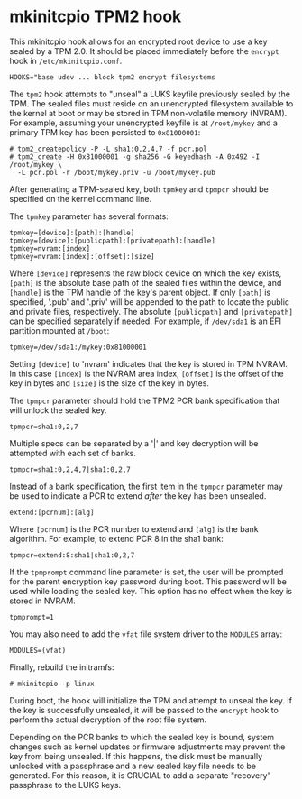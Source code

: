 mkinitcpio TPM2 hook
====================

This mkinitcpio hook allows for an encrypted root device to use a key sealed by
a TPM 2.0. It should be placed immediately before the `encrypt` hook in
`/etc/mkinitcpio.conf`.

    HOOKS="base udev ... block tpm2 encrypt filesystems 

The `tpm2` hook attempts to "unseal" a LUKS keyfile previously sealed by the
TPM. The sealed files must reside on an unencrypted filesystem available to the
kernel at boot or may be stored in TPM non-volatile memory (NVRAM). For example,
assuming your unencrypted keyfile is at `/root/mykey` and a primary TPM key has
been persisted to `0x81000001`:

    # tpm2_createpolicy -P -L sha1:0,2,4,7 -f pcr.pol
    # tpm2_create -H 0x81000001 -g sha256 -G keyedhash -A 0x492 -I /root/mykey \
      -L pcr.pol -r /boot/mykey.priv -u /boot/mykey.pub

After generating a TPM-sealed key, both `tpmkey` and `tpmpcr` should be specified
on the kernel command line.

The `tpmkey` parameter has several formats:

    tpmkey=[device]:[path]:[handle]
    tpmkey=[device]:[publicpath]:[privatepath]:[handle]
    tpmkey=nvram:[index]
    tpmkey=nvram:[index]:[offset]:[size]

Where `[device]` represents the raw block device on which the key exists,
`[path]` is the absolute base path of the sealed files within the device, and
`[handle]` is the TPM handle of the key's parent object. If only `[path]` is
specified, '.pub' and '.priv' will be appended to the path to locate the public
and private files, respectively. The absolute `[publicpath]` and `[privatepath]`
can be specified separately if needed. For example, if `/dev/sda1` is an EFI
partition mounted at `/boot`:

    tpmkey=/dev/sda1:/mykey:0x81000001

Setting `[device]` to 'nvram' indicates that the key is stored in TPM NVRAM. In
this case `[index]` is the NVRAM area index, `[offset]` is the offset of the key
in bytes and `[size]` is the size of the key in bytes.

The `tpmpcr` parameter should hold the TPM2 PCR bank specification that will
unlock the sealed key.

    tpmpcr=sha1:0,2,7

Multiple specs can be separated by a '|' and key decryption will be attempted
with each set of banks.

    tpmpcr=sha1:0,2,4,7|sha1:0,2,7

Instead of a bank specification, the first item in the `tpmpcr` parameter may be
used to indicate a PCR to extend _after_ the key has been unsealed.

    extend:[pcrnum]:[alg]

Where `[pcrnum]` is the PCR number to extend and `[alg]` is the bank algorithm.
For example, to extend PCR 8 in the sha1 bank:

    tpmpcr=extend:8:sha1|sha1:0,2,7

If the `tpmprompt` command line parameter is set, the user will be prompted for
the parent encryption key password during boot. This password will be used while
loading the sealed key. This option has no effect when the key is stored in
NVRAM.

    tpmprompt=1

You may also need to add the `vfat` file system driver to the `MODULES` array:

    MODULES=(vfat)

Finally, rebuild the initramfs:

    # mkinitcpio -p linux

During boot, the hook will initialize the TPM and attempt to unseal the key. If
the key is successfully unsealed, it will be passed to the `encrypt` hook to
perform the actual decryption of the root file system.

Depending on the PCR banks to which the sealed key is bound, system changes such
as kernel updates or firmware adjustments may prevent the key from being
unsealed. If this happens, the disk must be manually unlocked with a passphrase
and a new sealed key file needs to be generated. For this reason, it is CRUCIAL
to add a separate "recovery" passphrase to the LUKS keys.
